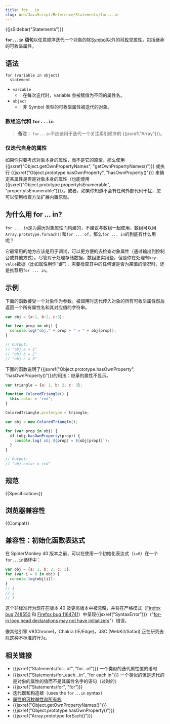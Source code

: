 ```yaml
---
title: for...in
slug: Web/JavaScript/Reference/Statements/for...in
---
```


{{jsSidebar("Statements")}}

**`for...in`** **语句**以任意顺序迭代一个对象的除[Symbol](/zh-CN/docs/Web/JavaScript/Reference/Global_Objects/Symbol)以外的[可枚举](/zh-CN/docs/Web/JavaScript/Enumerability_and_ownership_of_properties)属性，包括继承的可枚举属性。

## 语法

```plain
for (variable in object)
  statement
```

- `variable`
  - : 在每次迭代时，variable 会被赋值为不同的属性名。
- `object`
  - : 非 Symbol 类型的可枚举属性被迭代的对象。

### 数组迭代和 `for...in`

> **备注：** `for...in`不应该用于迭代一个关注索引顺序的 {{jsxref("Array")}}。

### 仅迭代自身的属性

如果你只要考虑对象本身的属性，而不是它的原型，那么使用 {{jsxref("Object.getOwnPropertyNames", "getOwnPropertyNames()")}} 或执行 {{jsxref("Object.prototype.hasOwnProperty", "hasOwnProperty()")}} 来确定某属性是否是对象本身的属性（也能使用{{jsxref("Object.prototype.propertyIsEnumerable", "propertyIsEnumerable")}}）。或者，如果你知道不会有任何外部代码干扰，您可以使用检查方法扩展内置原型。

## 为什么用 for ... in?

`for ... in`是为遍历对象属性而构建的，不建议与数组一起使用，数组可以用`Array.prototype.forEach()`和`for ... of`，那么`for ... in`的到底有什么用呢？

它最常用的地方应该是用于调试，可以更方便的去检查对象属性（通过输出到控制台或其他方式）。尽管对于处理存储数据，数组更实用些，但是你在处理有`key-value`数据（比如属性用作“键”），需要检查其中的任何键是否为某值的情况时，还是推荐用`for ... in`。

## 示例

下面的函数接受一个对象作为参数。被调用时迭代传入对象的所有可枚举属性然后返回一个所有属性名和其对应值的字符串。

```js
var obj = {a:1, b:2, c:3};

for (var prop in obj) {
  console.log("obj." + prop + " = " + obj[prop]);
}

// Output:
// "obj.a = 1"
// "obj.b = 2"
// "obj.c = 3"
```

下面的函数说明了{{jsxref("Object.prototype.hasOwnProperty", "hasOwnProperty()")}}的用法：继承的属性不显示。

```js
var triangle = {a: 1, b: 2, c: 3};

function ColoredTriangle() {
  this.color = 'red';
}

ColoredTriangle.prototype = triangle;

var obj = new ColoredTriangle();

for (var prop in obj) {
  if (obj.hasOwnProperty(prop)) {
    console.log(`obj.${prop} = ${obj[prop]}`);
  }
}

// Output:
// "obj.color = red"
```

## 规范

{{Specifications}}

## 浏览器兼容性

{{Compat}}

## 兼容性：初始化函数表达式

在 SpiderMonkey 40 版本之前，可以在使用一个初始化表达式（`i=0`）在一个`for...in`循环中：

```js example-bad
var obj = {a: 1, b: 2, c: 3};
for (var i = 0 in obj) {
  console.log(obj[i]);
}
// 1
// 2
// 3
```

这个非标准行为现在在版本 40 及更高版本中被忽略，并将在严格模式（[Firefox bug 748550](https://bugzil.la/748550) 和 [Firefox bug 1164741](https://bugzil.la/1164741)）中呈现{{jsxref("SyntaxError")}}（"[for-in loop head declarations may not have initializers](/zh-CN/docs/Web/JavaScript/Reference/Errors/Invalid_for-in_initializer)"）错误。

像其他引擎 V8(Chrome)，Chakra (IE/Edge)，JSC (WebKit/Safari) 正在研究去除这种不标准的行为。

## 相关链接

- {{jsxref("Statements/for...of", "for...of")}} 一个类似的迭代属性值的语句
- {{jsxref("Statements/for_each...in", "for each in")}} 一个类似的但是迭代的是对象的属性的值而不是其属性名字的语句（过时的）
- {{jsxref("Statements/for", "for")}}
- 迭代器和构造器（uses the `for...in` syntax）
- [属性的可枚举性和所有权](/zh-CN/docs/Web/JavaScript/Enumerability_and_ownership_of_properties)
- {{jsxref("Object.getOwnPropertyNames()")}}
- {{jsxref("Object.prototype.hasOwnProperty()")}}
- {{jsxref("Array.prototype.forEach()")}}
